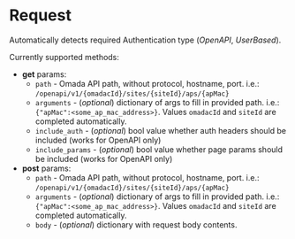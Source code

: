 # Request
Automatically detects required Authentication type (*OpenAPI*, *UserBased*).

Currently supported methods:
- **get** params:
    - `path` - Omada API path, without protocol, hostname, port. i.e.: `/openapi/v1/{omadacId}/sites/{siteId}/aps/{apMac}`
    - `arguments` - (*optional*) dictionary of args to fill in provided path. i.e.: `{"apMac":<some_ap_mac_address>}`. Values `omadacId` and `siteId` are completed automatically.
    - `include_auth` - (*optional*) bool value whether auth headers should be included (works for OpenAPI only)
    - `include_params` - (*optional*) bool value whether page params should be included (works for OpenAPI only)
- **post** params:
    - `path` - Omada API path, without protocol, hostname, port. i.e.: `/openapi/v1/{omadacId}/sites/{siteId}/aps/{apMac}`
    - `arguments` - (*optional*) dictionary of args to fill in provided path. i.e.: `{"apMac":<some_ap_mac_address>}`. Values `omadacId` and `siteId` are completed automatically.
    - `body` - (*optional*) dictionary with request body contents.

